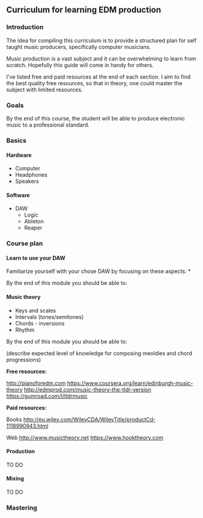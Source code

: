 ## Curriculum for learning EDM production

### Introduction

The idea for compiling this curriculum is to provide a structured plan for self taught music producers,
specifically computer musicians.

Music production is a vast subject and it can be overwhelming to learn from scratch. Hopefully this guide will come in
handy for others.

I've listed free and paid resources at the end of each section. I aim to find the best quality free resources,
so that in theory, one could master the subject with limited resources.

### Goals

By the end of this course, the student will be able to produce electronic music to a professional standard.

### Basics

#### Hardware
* Computer
* Headphones
* Speakers

#### Software
* DAW
	* Logic
	* Ableton
	* Reaper

### Course plan

#### Learn to use your DAW

Familiarize yourself with your chose DAW by focusing on these aspects:
* 

By the end of this module you should be able to:



#### Music theory

* Keys and scales
* Intervals (tones/semitones)
* Chords - inversions
* Rhythm

By the end of this module you should be able to:

(describe expected level of knowledge for composing meoldies and chord progressions)

**Free resources:**

http://pianoforedm.com
https://www.coursera.org/learn/edinburgh-music-theory
http://edmprod.com/music-theory-the-tldr-version
https://gumroad.com/l/tldrmusic

**Paid resources:**

Books
http://eu.wiley.com/WileyCDA/WileyTitle/productCd-1118990943.html

Web
http://www.musictheory.net
https://www.hooktheory.com

#### Production

TO DO

#### Mixing

TO DO

### Mastering
